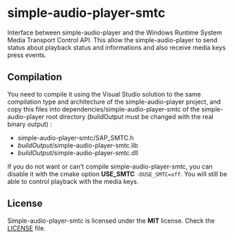 # simple-audio-player-smtc

Interface between simple-audio-player and the Windows Runtime System Media Transport Control API. This allow the simple-audio-player to send status about playback status and informations and also receive media keys press events.

## Compilation

You need to compile it using the Visual Studio solution to the same compilation type and architecture of the simple-audio-player project, and copy this files into dependencies/simple-audio-player-smtc of the simple-audio-player root directory (buildOutput must be changed with the real binary output) :
   - simple-audio-player-smtc/SAP_SMTC.h
   - *buildOutput*/simple-audio-player-smtc.lib
   - *buildOutput*/simple-audio-player-smtc.dll  
  
  If you do not want or can't compile simple-audio-player-smtc, you can disable it with the cmake option **USE_SMTC** `-DUSE_SMTC=off`. You will still be able to control playback with the media keys.

## License

Simple-audio-player-smtc is licensed under the **MIT** license. Check the [LICENSE](LICENSE) file.